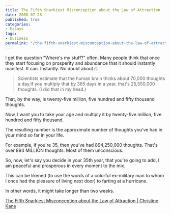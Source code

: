 ```yaml
---
title: The Fifth Snarkiest Misconception about the Law of Attraction
date: 2008-07-28
published: true
categories:
- Essays
tags:
- business
permalink: "/the-fifth-snarkiest-misconception-about-the-law-of-attraction/"
---
```

I get the question "Where's my stuff?" often. Many people think that once they start focusing on prosperity and abundance that it should instantly manifest. It can. Instantly. No doubt about it.
>Scientists estimate that the human brain thinks about 70,000 thoughts a day.If you multiply that by 365 days in a year, that's 25,550,000 thoughts. (I did that in my head.)

That, by the way, is twenty-five million, five hundred and fifty thousand thoughts.

Now, I want you to take your age and multiply it by twenty-five million, five hundred and fifty thousand.

The resulting number is the approximate number of thoughts you've had in your mind so far in your life.

For example, if you're 35, then you've had 894,250,000 thoughts. That's over 894 MILLION thoughts. Most of them unconscious.

So, now, let's say you decide in your 35th year, that you're going to add, I am peaceful and prosperous in every moment to the mix.

This can be likened (to use the words of a colorful ex-military man to whom I once had the pleasure of living next door) to farting at a hurricane. 

In other words, it might take longer than two weeks.</blockquote>
<p><a href="http://www.christinekane.com/blog/the-fifth-snarkiest-misconception-about-the-law-of-attraction/" rel="nofollow">The Fifth Snarkiest Misconception about the Law of Attraction | Christine Kane</a></p>

